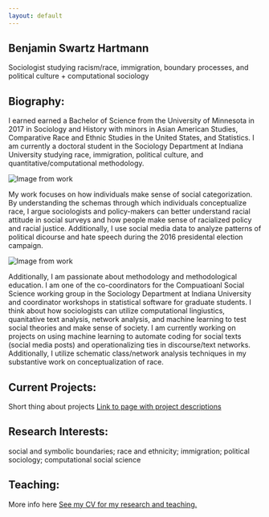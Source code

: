 ```yaml
---
layout: default
---
```

Benjamin Swartz Hartmann
---
Sociologist studying racism/race, immigration, boundary processes, and political culture + computational sociology

Biography:
---

I earned earned a Bachelor of Science from the University of Minnesota in 2017 in Sociology and History with minors in Asian American Studies, Comparative Race and Ethnic Studies in the United States, and Statistics. I am currently a doctoral student in the Sociology Department at Indiana University studying race, immigration, political culture, and quantitative/computational methodology.

![Image from work](https://hartmannbs.github.io/sociology/images/kernel_diff.png)

My work focuses on how individuals make sense of social categorization. By understanding the schemas through which individuals conceptualize race, I argue sociologists and policy-makers can better understand racial attitude in social surveys and how people make sense of racialized policy and racial justice. Additionally, I use social media data to analyze patterns of political dicourse and hate speech during the 2016 presidental election campaign.

![Image from work](https://hartmannbs.github.io/sociology/images/cand_real.jpeg)

Additionally, I am passionate about methodology and methodological education. I am one of the co-coordinators for the Compuatioanl Social Science working group in the Sociology Department at Indiana University and coordinator workshops in statistical software for graduate students. I think about how sociologists can utilize computational lingiustics, quanitative text analysis, network analysis, and machine learning to test social theories and make sense of society. I am currently working on projects on using machine learning to automate coding for social texts (social media posts) and operationalizing ties in discourse/text networks. Additionally, I utilize schematic class/network analysis techniques in my substantive work on conceptualization of race.

Current Projects:
---
Short thing about projects
[Link to page with project descriptions](link)

Research Interests:
---
social and symbolic boundaries; race and ethnicity; immigration; political sociology; computational social science

Teaching:
---
More info here
[See my CV for my research and teaching.](link)



